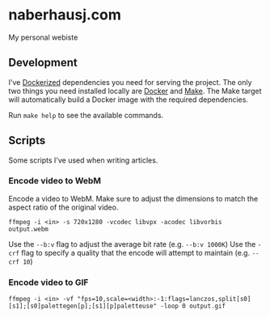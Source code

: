 # naberhausj.com
My personal webiste

## Development
I've [Dockerized](./Dockerfile) dependencies you need for serving the project. The only two things you need installed locally are [Docker](https://www.docker.com/) and [Make](https://www.gnu.org/software/make/). The Make target will automatically build a Docker image with the required dependencies.

Run `make help` to see the available commands.

## Scripts
Some scripts I've used when writing articles.

### Encode video to WebM
Encode a video to WebM. Make sure to adjust the dimensions to match the aspect ratio of the original video.

```shell
ffmpeg -i <in> -s 720x1280 -vcodec libvpx -acodec libvorbis output.webm
```

Use the `--b:v` flag to adjust the average bit rate (e.g. `--b:v 1000K`)
Use the `-crf` flag to specify a quality that the encode will attempt to maintain (e.g. `--crf 10`)

### Encode video to GIF

```shell
ffmpeg -i <in> -vf "fps=10,scale=<width>:-1:flags=lanczos,split[s0][s1];[s0]palettegen[p];[s1][p]paletteuse" -loop 0 output.gif
```